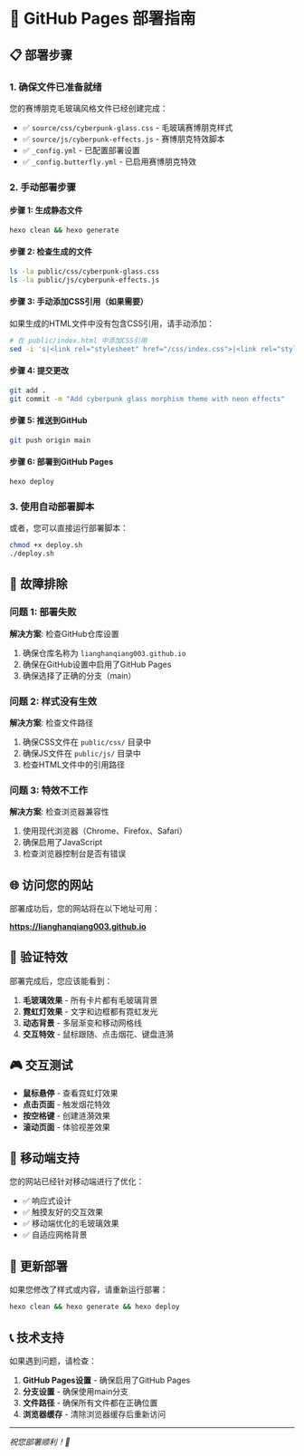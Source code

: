 # 🚀 GitHub Pages 部署指南

## 📋 部署步骤

### 1. 确保文件已准备就绪

您的赛博朋克毛玻璃风格文件已经创建完成：

- ✅ `source/css/cyberpunk-glass.css` - 毛玻璃赛博朋克样式
- ✅ `source/js/cyberpunk-effects.js` - 赛博朋克特效脚本
- ✅ `_config.yml` - 已配置部署设置
- ✅ `_config.butterfly.yml` - 已启用赛博朋克特效

### 2. 手动部署步骤

#### 步骤 1: 生成静态文件
```bash
hexo clean && hexo generate
```

#### 步骤 2: 检查生成的文件
```bash
ls -la public/css/cyberpunk-glass.css
ls -la public/js/cyberpunk-effects.js
```

#### 步骤 3: 手动添加CSS引用（如果需要）
如果生成的HTML文件中没有包含CSS引用，请手动添加：

```bash
# 在 public/index.html 中添加CSS引用
sed -i 's|<link rel="stylesheet" href="/css/index.css">|<link rel="stylesheet" href="/css/index.css">\n<link rel="stylesheet" href="/css/cyberpunk-glass.css">|' public/index.html
```

#### 步骤 4: 提交更改
```bash
git add .
git commit -m "Add cyberpunk glass morphism theme with neon effects"
```

#### 步骤 5: 推送到GitHub
```bash
git push origin main
```

#### 步骤 6: 部署到GitHub Pages
```bash
hexo deploy
```

### 3. 使用自动部署脚本

或者，您可以直接运行部署脚本：

```bash
chmod +x deploy.sh
./deploy.sh
```

## 🔧 故障排除

### 问题 1: 部署失败
**解决方案**: 检查GitHub仓库设置
1. 确保仓库名称为 `lianghanqiang003.github.io`
2. 确保在GitHub设置中启用了GitHub Pages
3. 确保选择了正确的分支（main）

### 问题 2: 样式没有生效
**解决方案**: 检查文件路径
1. 确保CSS文件在 `public/css/` 目录中
2. 确保JS文件在 `public/js/` 目录中
3. 检查HTML文件中的引用路径

### 问题 3: 特效不工作
**解决方案**: 检查浏览器兼容性
1. 使用现代浏览器（Chrome、Firefox、Safari）
2. 确保启用了JavaScript
3. 检查浏览器控制台是否有错误

## 🌐 访问您的网站

部署成功后，您的网站将在以下地址可用：

**https://lianghanqiang003.github.io**

## 🎨 验证特效

部署完成后，您应该能看到：

1. **毛玻璃效果** - 所有卡片都有毛玻璃背景
2. **霓虹灯效果** - 文字和边框都有霓虹发光
3. **动态背景** - 多层渐变和移动网格线
4. **交互特效** - 鼠标跟随、点击烟花、键盘涟漪

## 🎮 交互测试

- **鼠标悬停** - 查看霓虹灯效果
- **点击页面** - 触发烟花特效
- **按空格键** - 创建涟漪效果
- **滚动页面** - 体验视差效果

## 📱 移动端支持

您的网站已经针对移动端进行了优化：

- ✅ 响应式设计
- ✅ 触摸友好的交互效果
- ✅ 移动端优化的毛玻璃效果
- ✅ 自适应网格背景

## 🔄 更新部署

如果您修改了样式或内容，请重新运行部署：

```bash
hexo clean && hexo generate && hexo deploy
```

## 📞 技术支持

如果遇到问题，请检查：

1. **GitHub Pages设置** - 确保启用了GitHub Pages
2. **分支设置** - 确保使用main分支
3. **文件路径** - 确保所有文件都在正确位置
4. **浏览器缓存** - 清除浏览器缓存后重新访问

---

*祝您部署顺利！🎉*